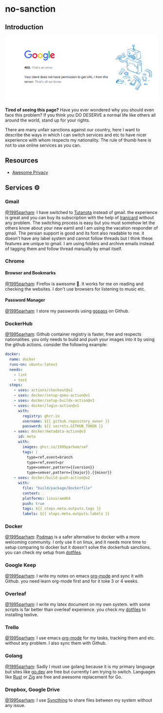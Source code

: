 # no-sanction

## Introduction

![google-403](./img/google-403.png)

**Tired of seeing this page?** Have you ever wondered why you should even face this problem? If you think you DO DESERVE a normal life like others all around the world, stand up for your rights.

There are many unfair sanctions against our country, here I want to describe the ways in which I can switch services and etc to have nicer experience with whom respects my nationality.
The rule of thumb here is not to use online services as you can.

## Resources

- [Awesome Privacy](https://github.com/pluja/awesome-privacy)

## Services ⚙️

### Gmail

[@1995parham](https://github.com/1995parham):
I have switched to [Tutanota](https://mail.tutanota.com/) instead of gmail. the experience is great and you can buy its subscription with the help of [Iranicard](https://www.iranicard.ir/) without any problem.
The switching process is easy but you must somehow let the others know about your new eamil and I am using the vacation responder of gmail.
The persian support is good and its font also readable to me. it doesn't have any label system and cannot follow threads but I think these features are unique to gmail.
I am using folders and archive emails instead of tagging them and follow thread manually by email itself.

### Chrome

#### Browser and Bookmarks

[@1995parham](https://github.com/1995parham):
Firefox is awesome 💃. It works for me on reading and checking the websites. I don't use browsers for listening to music etc.

#### Password Manager

[@1995parham](https://github.com/1995parham):
I store my passwords using [gopass](https://github.com/gopasspw/gopass) on Github.

### DockerHub

[@1995parham](https://github.com/1995parham):
Github container registry is faster, free and respects nationalities. you only needs to build and push your images into it by using the github actions.
consider the following example:

```yaml
docker:
  name: docker
  runs-on: ubuntu-latest
  needs:
    - lint
    - test
  steps:
    - uses: actions/checkout@v2
    - uses: docker/setup-qemu-action@v1
    - uses: docker/setup-buildx-action@v1
    - uses: docker/login-action@v1
      with:
        registry: ghcr.io
        username: ${{ github.repository_owner }}
        password: ${{ secrets.GITHUB_TOKEN }}
    - uses: docker/metadata-action@v3
      id: meta
      with:
        images: ghcr.io/1995parham/saf
        tags: |
          type=ref,event=branch
          type=ref,event=pr
          type=semver,pattern={{version}}
          type=semver,pattern={{major}}.{{minor}}
    - uses: docker/build-push-action@v2
      with:
        file: "build/package/Dockerfile"
        context: .
        platforms: linux/amd64
        push: true
        tags: ${{ steps.meta.outputs.tags }}
        labels: ${{ steps.meta.outputs.labels }}
```

### Docker

[@1995parham](https://github.com/1995parham):
[Podman](https://github.com/containers/podman) is a safer alternative to docker with a more welcoming community. I only use it on linux,
and it needs more time to setup comparing to docker but it doesn't solve the dockerhub sanctions. you can check my setup from [dotfiles](https://github.com/1995parham/dotfiles/blob/main/scripts/docker.sh#L72).

### Google Keep

[@1995parham](https://github.com/1995parham):
I write my notes on emacs [org-mode](https://orgmode.org/) and sync it with Github. you need learn org-mode first and for it toke 3 or 4 weeks.

### Overleaf

[@1995parham](https://github.com/1995parham):
I write my latex document on my own system. with some scripts is far better than overleaf experience. you check my [dotfiles](https://github.com/1995parham/dotfiles/blob/main/scripts/texlive.sh) to installing texlive.

### Trello

[@1995parham](https://github.com/1995parham):
I use emacs [org-mode](https://orgmode.org/) for my tasks, tracking them and etc. without any problem. I also sync them with Github.

### Golang

[@1995parham](https://github.com/1995parham):
Sadly I must use golang because it is my primary language but sites like [go.dev](https://go.dev/) are free but currently I am trying to switch.
Languages like [Rust](https://www.rust-lang.org/) or [Zig](https://ziglang.org/) are free and awesome replacement for Go.

### Dropbox, Google Drive

[@1995parham](https://github.com/1995parham):
I use [Syncthing](https://github.com/syncthing/syncthing) to share files between my system without any issue.
